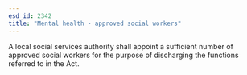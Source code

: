 ```yaml
---
esd_id: 2342
title: "Mental health - approved social workers"
---
```


A local social services authority shall appoint a sufficient number of approved social workers for the purpose of discharging the functions referred to in the Act.

